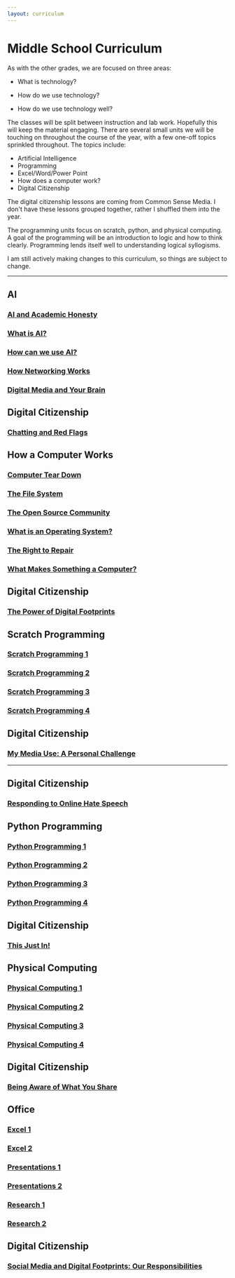 ```yaml
---
layout: curriculum
---
```


# Middle School Curriculum

As with the other grades, we are focused on three areas:

* What is technology?

* How do we use technology?

* How do we use technology well?

The classes will be split between instruction and lab work.  Hopefully this will keep the material engaging.  There are several small units we will be touching on throughout the course of the year, with a few one-off topics sprinkled throughout.  The topics include:

* Artificial Intelligence
* Programming
* Excel/Word/Power Point
* How does a computer work?
* Digital Citizenship

The digital citizenship lessons are coming from Common Sense Media.  I don't have these lessons grouped together, rather I shuffled them into the year.

The programming units focus on scratch, python, and physical computing.  A goal of the programming will be an introduction to logic and how to think clearly.  Programming lends itself well to understanding logical syllogisms.

I am still actively making changes to this curriculum, so things are subject to change.

---

## AI

### [AI and Academic Honesty](ai_and_academic_honesty.md)

### [What is AI?](what_is_ai.md)

### [How can we use AI?](how_can_we_use_ai.md)

### [How Networking Works](how_networking_works.md)

### [Digital Media and Your Brain](digital_media_and_your_brain.md)


## Digital Citizenship

### [Chatting and Red Flags](chatting_and_red_flags.md)


## How a Computer Works

### [Computer Tear Down](computer_tear_down.md)

### [The File System](the_file_system.md)

### [The Open Source Community](the_open_source_community.md)

### [What is an Operating System?](what_is_an_operating_system.md)

### [The Right to Repair](the_right_to_repair.md)

### [What Makes Something a Computer?](what_makes_something_a_computer.md)


## Digital Citizenship

### [The Power of Digital Footprints](the_power_of_digital_footprints.md)


## Scratch Programming

### [Scratch Programming 1](scratch_1.md)

### [Scratch Programming 2](scratch_2.md)

### [Scratch Programming 3](scratch_3.md)

### [Scratch Programming 4](scratch_4.md)


## Digital Citizenship

### [My Media Use: A Personal Challenge](my_media_use_a_personal_challenge.md)

---


## Digital Citizenship

### [Responding to Online Hate Speech](responding_to_online_hate_speech.md)


## Python Programming

### [Python Programming 1](python_1.md)

### [Python Programming 2](python_2.md)

### [Python Programming 3](python_3.md)

### [Python Programming 4](python_4.md)


## Digital Citizenship

### [This Just In!](this_just_in.md)


## Physical Computing

### [Physical Computing 1](physical_computing_1.md)

### [Physical Computing 2](physical_computing_2.md)

### [Physical Computing 3](physical_computing_3.md)

### [Physical Computing 4](physical_computing_4.md)


## Digital Citizenship

### [Being Aware of What You Share](being_aware_of_what_you_share.md)


## Office

### [Excel 1](excel_1.md)

### [Excel 2](excel_2.md)

### [Presentations 1](presentations_1.md)

### [Presentations 2](presentations_2.md)

### [Research 1](research_1.md)

### [Research 2](research_2.md)


## Digital Citizenship

### [Social Media and Digital Footprints: Our Responsibilities](social_media_and_digital_footprints.md)

